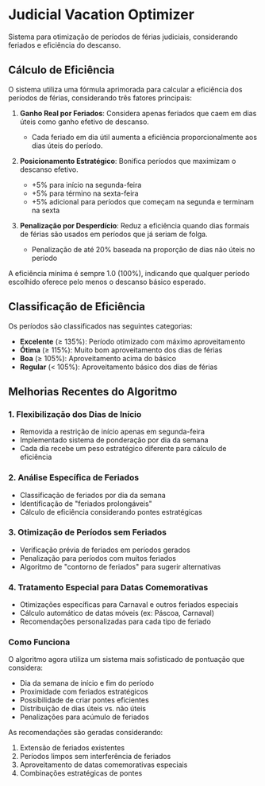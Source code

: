 # Judicial Vacation Optimizer

Sistema para otimização de períodos de férias judiciais, considerando feriados e eficiência do descanso.

## Cálculo de Eficiência

O sistema utiliza uma fórmula aprimorada para calcular a eficiência dos períodos de férias, considerando três fatores principais:

1. **Ganho Real por Feriados**: Considera apenas feriados que caem em dias úteis como ganho efetivo de descanso.
   - Cada feriado em dia útil aumenta a eficiência proporcionalmente aos dias úteis do período.

2. **Posicionamento Estratégico**: Bonifica períodos que maximizam o descanso efetivo.
   - +5% para início na segunda-feira
   - +5% para término na sexta-feira
   - +5% adicional para períodos que começam na segunda e terminam na sexta

3. **Penalização por Desperdício**: Reduz a eficiência quando dias formais de férias são usados em períodos que já seriam de folga.
   - Penalização de até 20% baseada na proporção de dias não úteis no período

A eficiência mínima é sempre 1.0 (100%), indicando que qualquer período escolhido oferece pelo menos o descanso básico esperado.

## Classificação de Eficiência

Os períodos são classificados nas seguintes categorias:

- **Excelente** (≥ 135%): Período otimizado com máximo aproveitamento
- **Ótima** (≥ 115%): Muito bom aproveitamento dos dias de férias
- **Boa** (≥ 105%): Aproveitamento acima do básico
- **Regular** (< 105%): Aproveitamento básico dos dias de férias 

## Melhorias Recentes do Algoritmo

### 1. Flexibilização dos Dias de Início
- Removida a restrição de início apenas em segunda-feira
- Implementado sistema de ponderação por dia da semana
- Cada dia recebe um peso estratégico diferente para cálculo de eficiência

### 2. Análise Específica de Feriados
- Classificação de feriados por dia da semana
- Identificação de "feriados prolongáveis"
- Cálculo de eficiência considerando pontes estratégicas

### 3. Otimização de Períodos sem Feriados
- Verificação prévia de feriados em períodos gerados
- Penalização para períodos com muitos feriados
- Algoritmo de "contorno de feriados" para sugerir alternativas

### 4. Tratamento Especial para Datas Comemorativas
- Otimizações específicas para Carnaval e outros feriados especiais
- Cálculo automático de datas móveis (ex: Páscoa, Carnaval)
- Recomendações personalizadas para cada tipo de feriado

### Como Funciona

O algoritmo agora utiliza um sistema mais sofisticado de pontuação que considera:
- Dia da semana de início e fim do período
- Proximidade com feriados estratégicos
- Possibilidade de criar pontes eficientes
- Distribuição de dias úteis vs. não úteis
- Penalizações para acúmulo de feriados

As recomendações são geradas considerando:
1. Extensão de feriados existentes
2. Períodos limpos sem interferência de feriados
3. Aproveitamento de datas comemorativas especiais
4. Combinações estratégicas de pontes 